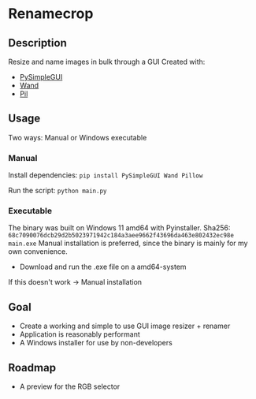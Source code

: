 # Renamecrop

## Description
Resize and name images in bulk through a GUI
Created with:
- [PySimpleGUI](https://github.com/PySimpleGUI)
- [Wand](https://github.com/emcconville/wand)
- [Pil](https://github.com/python-pillow/Pillow)

## Usage
Two ways:
Manual or Windows executable

### Manual
Install dependencies:
`pip install PySimpleGUI Wand Pillow`

Run the script:
`python main.py`

### Executable
The binary was built on Windows 11 amd64 with Pyinstaller.
Sha256: `68c7090076dcb29d2b5023971942c184a3aee9662f43696da463e802432ec98e  main.exe`
Manual installation is preferred, since the binary is mainly for my own convenience.

- Download and run the .exe file on a amd64-system

If this doesn't work -> Manual installation

## Goal
- Create a working and simple to use GUI image resizer + renamer
- Application is reasonably performant
- A Windows installer for use by non-developers

## Roadmap
- A preview for the RGB selector
